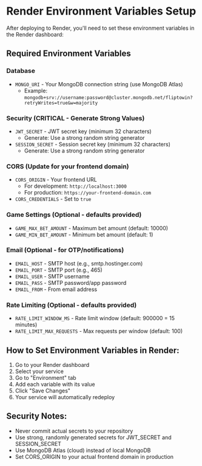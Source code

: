 # Render Environment Variables Setup

After deploying to Render, you'll need to set these environment variables in the Render dashboard:

## Required Environment Variables

### Database
- `MONGO_URI` - Your MongoDB connection string (use MongoDB Atlas)
  - Example: `mongodb+srv://username:password@cluster.mongodb.net/fliptowin?retryWrites=true&w=majority`

### Security (CRITICAL - Generate Strong Values)
- `JWT_SECRET` - JWT secret key (minimum 32 characters)
  - Generate: Use a strong random string generator
- `SESSION_SECRET` - Session secret key (minimum 32 characters)
  - Generate: Use a strong random string generator

### CORS (Update for your frontend domain)
- `CORS_ORIGIN` - Your frontend URL
  - For development: `http://localhost:3000`
  - For production: `https://your-frontend-domain.com`
- `CORS_CREDENTIALS` - Set to `true`

### Game Settings (Optional - defaults provided)
- `GAME_MAX_BET_AMOUNT` - Maximum bet amount (default: 10000)
- `GAME_MIN_BET_AMOUNT` - Minimum bet amount (default: 1)

### Email (Optional - for OTP/notifications)
- `EMAIL_HOST` - SMTP host (e.g., smtp.hostinger.com)
- `EMAIL_PORT` - SMTP port (e.g., 465)
- `EMAIL_USER` - SMTP username
- `EMAIL_PASS` - SMTP password/app password
- `EMAIL_FROM` - From email address

### Rate Limiting (Optional - defaults provided)
- `RATE_LIMIT_WINDOW_MS` - Rate limit window (default: 900000 = 15 minutes)
- `RATE_LIMIT_MAX_REQUESTS` - Max requests per window (default: 100)

## How to Set Environment Variables in Render:

1. Go to your Render dashboard
2. Select your service
3. Go to "Environment" tab
4. Add each variable with its value
5. Click "Save Changes"
6. Your service will automatically redeploy

## Security Notes:
- Never commit actual secrets to your repository
- Use strong, randomly generated secrets for JWT_SECRET and SESSION_SECRET
- Use MongoDB Atlas (cloud) instead of local MongoDB
- Set CORS_ORIGIN to your actual frontend domain in production
